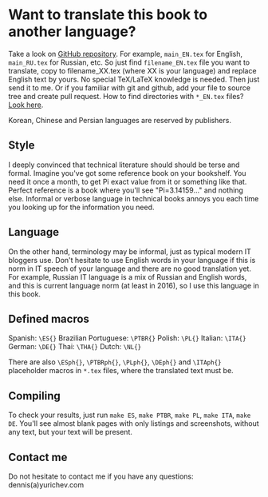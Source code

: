 # Want to translate this book to another language?

Take a look on [GitHub repository](https://github.com/dennis714/RE-for-beginners).
For example, `main_EN.tex` for English, `main_RU.tex` for Russian, etc.
So just find `filename_EN.tex` file you want to translate, copy to filename_XX.tex (where XX is your language)
and replace English text by yours.
No special TeX/LaTeX knowledge is needed.
Then just send it to me.
Or if you familiar with git and github, add your file to source tree and create pull request.
How to find directories with `*_EN.tex` files?
[Look here](https://github.com/dennis714/RE-for-beginners/search?utf8=%E2%9C%93&q=input+EN&type=Code).

Korean, Chinese and Persian languages are reserved by publishers.

## Style

I deeply convinced that technical literature should should be terse and formal.
Imagine you've got some reference book on your bookshelf.
You need it once a month, to get Pi exact value from it or something like that.
Perfect reference is a book where you'll see "Pi=3.14159..." and nothing else.
Informal or verbose language in technical books annoys you each time you looking up for the information you need.

## Language

On the other hand, terminology may be informal, just as typical modern IT bloggers use.
Don't hesitate to use English words in your language if this is norm in IT speech of your language and there are no good translation yet.
For example, Russian IT language is a mix of Russian and English words, and this is current language norm (at least in 2016), so I use this language in this book.

## Defined macros

Spanish: `\ES{}`
Brazilian Portuguese: `\PTBR{}`
Polish: `\PL{}`
Italian: `\ITA{}`
German: `\DE{}`
Thai: `\THA{}`
Dutch: `\NL{}`

There are also `\ESph{}`, `\PTBRph{}`, `\PLph{}`, `\DEph{}` and `\ITAph{}` placeholder macros in `*.tex` files, where the translated text must be.

## Compiling

To check your results, just run `make ES`, `make PTBR`, `make PL`, `make ITA`, `make DE`.
You'll see almost blank pages with only listings and screenshots, without any text, but your text will be present.

## Contact me

Do not hesitate to contact me if you have any questions: dennis(a)yurichev.com

